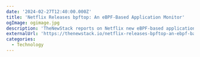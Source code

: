 ```yaml
---
date: '2024-02-27T12:40:00.000Z'
title: 'Netflix Releases bpftop: An eBPF-Based Application Monitor'
ogImage: ogimage.jpg
description: 'TheNewStack reports on Netflix new eBPF-based application monitoring tool known as bpftop'
externalUrl: 'https://thenewstack.io/netflix-releases-bpftop-an-ebpf-based-application-monitor/'
categories:
  - Technology
---
```

